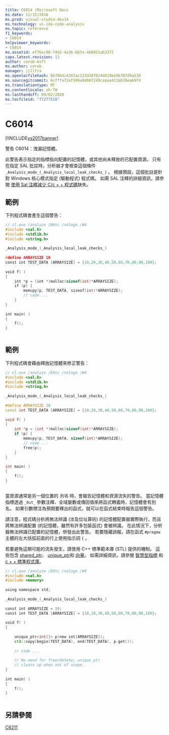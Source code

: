 ```yaml
---
title: C6014 |Microsoft Docs
ms.date: 11/15/2016
ms.prod: visual-studio-dev14
ms.technology: vs-ide-code-analysis
ms.topic: reference
f1_keywords:
- C6014
helpviewer_keywords:
- C6014
ms.assetid: ef76ec88-74d2-4a3b-b6fe-4b0851ab3372
caps.latest.revision: 12
author: corob-msft
ms.author: corob
manager: jillfra
ms.openlocfilehash: 8b70b4c4207ac233d387024dd19be9b78fd9a530
ms.sourcegitcommit: 6cfffa72af599a9d667249caaaa411bb28ea69fd
ms.translationtype: MT
ms.contentlocale: zh-TW
ms.lasthandoff: 09/02/2020
ms.locfileid: "77277518"
---
```

# <a name="c6014"></a>C6014
[!INCLUDE[vs2017banner](../includes/vs2017banner.md)]

警告 C6014：洩漏記憶體。  
  
 此警告表示指定的指標指向配置的記憶體，或其他尚未釋放的已配置資源。 只有在指定 SAL 批註時，分析器才會檢查這個條件 `_Analysis_mode_(_Analysis_local_leak_checks_)` 。 根據預設，這個批註是針對 Windows 核心模式指定 (驅動程式) 程式碼。 如需 SAL 注釋的詳細資訊，請參閱 [使用 Sal 注釋減少 C/c + + 程式碼](../code-quality/using-sal-annotations-to-reduce-c-cpp-code-defects.md)缺失。  
  
## <a name="example"></a>範例  
 下列程式碼會產生這個警告：  
  
```cpp  
// cl.exe /analyze /EHsc /nologo /W4  
#include <sal.h>  
#include <stdlib.h>  
#include <string.h>  
  
_Analysis_mode_(_Analysis_local_leak_checks_)   
  
#define ARRAYSIZE 10  
const int TEST_DATA [ARRAYSIZE] = {10,20,30,40,50,60,70,80,90,100};  
  
void f( )  
{  
    int *p = (int *)malloc(sizeof(int)*ARRAYSIZE);  
    if (p) {  
        memcpy(p, TEST_DATA, sizeof(int)*ARRAYSIZE);  
        // code ...  
    }  
}  
  
int main( )  
{  
    f();  
}  
  
```  
  
## <a name="example"></a>範例  
 下列程式碼會藉由釋放記憶體來修正警告：  
  
```cpp  
// cl.exe /analyze /EHsc /nologo /W4  
#include <sal.h>  
#include <stdlib.h>  
#include <string.h>  
  
_Analysis_mode_(_Analysis_local_leak_checks_)   
  
#define ARRAYSIZE 10  
const int TEST_DATA [ARRAYSIZE] = {10,20,30,40,50,60,70,80,90,100};  
  
void f( )  
{  
    int *p = (int *)malloc(sizeof(int)*ARRAYSIZE);  
    if (p) {  
        memcpy(p, TEST_DATA, sizeof(int)*ARRAYSIZE);  
        // code ...  
        free(p);  
    }  
}  
  
int main( )  
{  
    f();  
}  
  
```  
  
 當資源通常是另一個位置的 *別名* 時，會報告記憶體和資源流失的警告。 當記憶體指標透過 `_Out_` 參數注釋、全域變數或傳回值來將函式轉義時，記憶體會有別名。 如果引數標注為預期要釋出的函式，就可以在函式結束時報告這個警告。  
  
 請注意，程式碼分析將無法辨識 (涉及位址算術) 的記憶體配置器實際執行，而且將無法辨識配置 (的記憶體，雖然有許多包裝函式) 會被辨識。 在此情況下，分析器無法辨識已配置的記憶體，併發出此警告。 若要隱藏誤報，請在函式 `#pragma` 主體的左大括弧前面的行上使用指示詞 `{` 。  
  
 若要避免這類可能的流失發生，請使用 C++ 標準範本庫 (STL) 提供的機制。 這些包含 [shared_ptr](https://msdn.microsoft.com/library/1469fc51-c658-43f1-886c-f4530dd84860)、 [unique_ptr](https://msdn.microsoft.com/library/acdf046b-831e-4a4a-83aa-6d4ee467db9a)和 [向量](https://msdn.microsoft.com/library/c1431ad8-c0b6-4dbb-89c4-5f651e432d7f)。 如需詳細資訊，請參閱 [智慧型指標](https://msdn.microsoft.com/library/909ef870-904c-49b6-b8cd-e9d0b7dc9435) 和 [c + + 標準程式庫](https://msdn.microsoft.com/library/a37d3ba3-58af-47c7-9ee2-441ccd7b77ee)。  
  
```cpp  
// cl.exe /analyze /EHsc /nologo /W4  
#include <sal.h>  
#include <memory>  
  
using namespace std;  
  
_Analysis_mode_(_Analysis_local_leak_checks_)   
  
const int ARRAYSIZE = 10;  
const int TEST_DATA [ARRAYSIZE] = {10,20,30,40,50,60,70,80,90,100};  
  
void f( )  
{  
  
    unique_ptr<int[]> p(new int[ARRAYSIZE]);  
    std::copy(begin(TEST_DATA), end(TEST_DATA), p.get());  
  
    // code ...  
  
    // No need for free/delete; unique_ptr   
    // cleans up when out of scope.  
}  
  
int main( )  
{  
    f();  
}  
  
```  
  
## <a name="see-also"></a>另請參閱  
 [C6211](../code-quality/c6211.md)
